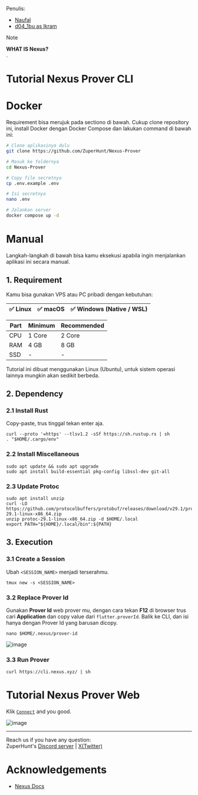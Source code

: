 Penulis: 
- [Naufal](https://x.com/0xfal)
- [d04_1bu as Ikram](https://x.com/d04_1bu)

> [!NOTE]
> **WHAT IS Nexus?**\
> .

# Tutorial Nexus Prover CLI

# Docker
Requirement bisa merujuk pada sectiono di bawah. Cukup clone repository ini, install Docker dengan Docker Compose dan lakukan command di bawah ini:
```bash
# Clone aplikasinya dulu
git clone https://github.com/ZuperHunt/Nexus-Prover

# Masuk ke foldernya
cd Nexus-Prover

# Copy file secretnya
cp .env.example .env

# Isi secretnya
nano .env

# Jalankan server
docker compose up -d
```

# Manual
Langkah-langkah di bawah bisa kamu eksekusi apabila ingin menjalankan aplikasi ini secara manual.

## 1. Requirement

Kamu bisa gunakan VPS atau PC pribadi dengan kebutuhan:

| ✅ Linux | ✅ macOS | ✅ Windows (Native / WSL) |
| ------------- | ------------- | ------------- |

| Part | Minimum | Recommended |
| ------------- | ------------- | ------------- |
| CPU | 1 Core | 2 Core |
| RAM | 4 GB | 8 GB |
| SSD | - | - |

Tutorial ini dibuat menggunakan Linux (Ubuntu), untuk sistem operasi lainnya mungkin akan sedikit berbeda.

## 2. Dependency

### 2.1 Install Rust

Copy-paste, trus tinggal tekan enter aja.

```
curl --proto '=https' --tlsv1.2 -sSf https://sh.rustup.rs | sh
. "$HOME/.cargo/env"
```

### 2.2 Install Miscellaneous

```
sudo apt update && sudo apt upgrade
sudo apt install build-essential pkg-config libssl-dev git-all
```

### 2.3 Update Protoc

```
sudo apt install unzip
curl -LO https://github.com/protocolbuffers/protobuf/releases/download/v29.1/protoc-29.1-linux-x86_64.zip
unzip protoc-29.1-linux-x86_64.zip -d $HOME/.local
export PATH="${HOME}/.local/bin":${PATH}
```

## 3. Execution

### 3.1 Create a Session

Ubah `<SESSION_NAME>` menjadi terserahmu.

```
tmux new -s <SESSION_NAME>
```

### 3.2 Replace Prover Id

Gunakan **Prover Id** web prover mu, dengan cara tekan **F12** di browser trus cari **Application** dan copy value dari `flutter.proverId`. Balik ke CLI, dan isi hanya dengan Prover Id yang barusan dicopy.

```
nano $HOME/.nexus/prover-id
```

![image](https://github.com/user-attachments/assets/82523934-7d78-4b9c-b651-cc3c4060252f)


### 3.3 Run Prover

```
curl https://cli.nexus.xyz/ | sh
```

# Tutorial Nexus Prover Web

Klik [`Connect`](https://beta.nexus.xyz) and you good.

![image](https://github.com/user-attachments/assets/c794ed79-920f-4bec-9b0b-42c53cfd5119)

---

Reach us if you have any question:\
ZuperHunt's [Discord server](https://discord.gg/ZuperHunt) | [X(Twitter)](https://twitter.com/ZuperHunt)

# Acknowledgements

* [Nexus Docs](https://github.com/nexus-xyz/network-api/blob/main/clients/cli/README.md)
